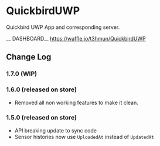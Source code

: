 # QuickbirdUWP

Quickbird UWP App and corresponding server.


__ DASHBOARD__
https://waffle.io/t3hmun/QuickbirdUWP

## Change Log

### 1.7.0 (WIP)



### 1.6.0 (released on store)

* Removed all non working features to make it clean.

### 1.5.0 (released on store)

* API breaking update to sync code
* Sensor histories now use `UploadedAt` instead of `UpdatedAt`
